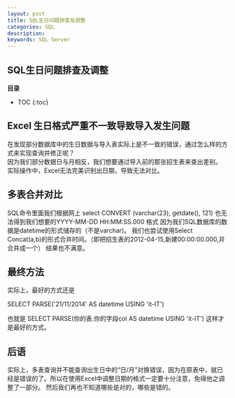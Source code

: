 ```yaml
---
layout: post
title: SQL生日问题排查及调整
categories: SQL
description: 
keywords: SQL Server
---
```


## SQL生日问题排查及调整

**目录**

* TOC
{:toc}

## Excel 生日格式严重不一致导致导入发生问题
在发现部分数据库中的生日数据与导入表实际上是不一致的错误，通过怎么样的方式来实现查询并修正呢？  
因为我们部分数据日与月相反，我们想要通过导入前的那张招生表来查出差别。  
实际操作中，Excel无法完美识别出日期，导致无法对比。  

## 多表合并对比
SQL命令里面我们根据网上
select CONVERT (varchar(23), getdate(), 121)
也无法得到我们想要的YYYY-MM-DD HH:MM:SS.000 格式
因为我们SQL数据库的数据是datetime的形式储存的（不是varchar)。
我们也尝试使用Select Concat(a,b)的形式合并时间。（即把招生表的2012-04-15,新建00:00:00.000,并合并成一个）
结果也不满意。



## 最终方法
实际上，最好的方式还是

SELECT PARSE('21/11/2014' AS datetime USING 'it-IT')

也就是
SELECT PARSE(你的表.你的字段col AS datetime USING 'it-IT')
这样才是最好的方式。

## 后语
实际上，多表查询并不能查询出生日中的“日/月”对换错误，因为在原表中，就已经是错误的了。所以在使用Excel中调整日期的格式一定要十分注意，免得他之调整了一部分。
然后我们再也不知道哪些是对的，哪些是错的。